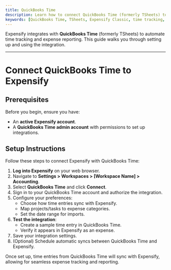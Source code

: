 ```yaml
---
title: QuickBooks Time
description: Learn how to connect QuickBooks Time (formerly TSheets) to your Expensify workspace for seamless time tracking and expense management.
keywords: [QuickBooks Time, TSheets, Expensify Classic, time tracking, expense management]
---
```


<div id="expensify-classic" markdown="1">

Expensify integrates with **QuickBooks Time** (formerly TSheets) to automate time tracking and expense reporting. This guide walks you through setting up and using the integration.

---

# Connect QuickBooks Time to Expensify

## Prerequisites

Before you begin, ensure you have:
- An **active Expensify account**.
- A **QuickBooks Time admin account** with permissions to set up integrations.

## Setup Instructions

Follow these steps to connect Expensify with QuickBooks Time:

1. **Log into Expensify** on your web browser.
2. Navigate to **Settings > Workspaces > [Workspace Name] > Accounting**.
3. Select **QuickBooks Time** and click **Connect**.
4. Sign in to your QuickBooks Time account and authorize the integration.
5. Configure your preferences:
   - Choose how time entries sync with Expensify.
   - Map projects/tasks to expense categories.
   - Set the date range for imports.
6. **Test the integration**:
   - Create a sample time entry in QuickBooks Time.
   - Verify it appears in Expensify as an expense.
7. Save your integration settings.
8. (Optional) Schedule automatic syncs between QuickBooks Time and Expensify.

Once set up, time entries from QuickBooks Time will sync with Expensify, allowing for seamless expense tracking and reporting.

</div>
